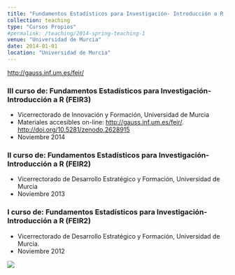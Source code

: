 ```yaml
---
title: "Fundamentos Estadísticos para Investigación- Introducción a R (FEIR)"
collection: teaching
type: "Cursos Propios"
#permalink: /teaching/2014-spring-teaching-1
venue: "Universidad de Murcia"
date: 2014-01-01
location: "Universidad de Murcia"
---
```


<http://gauss.inf.um.es/feir/>

### III curso de: Fundamentos Estadísticos para Investigación- Introducción a R (FEIR3)

* Vicerrectorado de Innovación y Formación, Universidad de Murcia
* Materiales accesibles on-line: <http://gauss.inf.um.es/feir/>. <http://doi.org/10.5281/zenodo.2628915>
* Noviembre 2014

### II curso de: Fundamentos Estadísticos para Investigación- Introducción a R (FEIR2)

* Vicerrectorado de Desarrollo Estratégico y Formación, Universidad de Murcia
* Noviembre 2013


### I curso de: Fundamentos Estadísticos para Investigación- Introducción a R (FEIR2)

* Vicerrectorado de Desarrollo Estratégico y Formación, Universidad de Murcia.
* Noviembre 2012


[![](https://amaurandi.github.io/files/feir.png)](http://gauss.inf.um.es/feir/)










